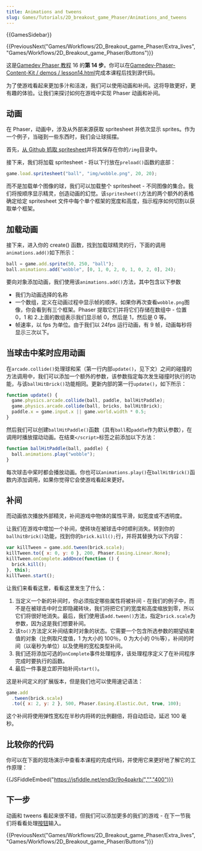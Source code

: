 ```yaml
---
title: Animations and tweens
slug: Games/Tutorials/2D_breakout_game_Phaser/Animations_and_tweens
---
```


{{GamesSidebar}}

{{PreviousNext("Games/Workflows/2D_Breakout_game_Phaser/Extra_lives", "Games/Workflows/2D_Breakout_game_Phaser/Buttons")}}

这是[Gamedev Phaser 教程](/zh-CN/docs/Games/Workflows/2D_Breakout_game_Phaser) 16 的**第 14 步**。你可以在[Gamedev-Phaser-Content-Kit / demos / lesson14.html](https://github.com/end3r/Gamedev-Phaser-Content-Kit/blob/gh-pages/demos/lesson14.html)完成本课程后找到源代码。

为了使游戏看起来更加多汁和活泼，我们可以使用动画和补间。这将导致更好，更有趣的体验。让我们来探讨如何在游戏中实现 Phaser 动画和补间。

## 动画

在 Phaser，动画中，涉及从外部来源获取 spritesheet 并依次显示 sprites。作为一个例子，当碰到一些东西时，我们会让球摇摆。

首先，[从 Github 抓取 spritesheet](https://github.com/end3r/Gamedev-Phaser-Content-Kit/blob/gh-pages/demos/img/wobble.png)并将其保存在你的`/img`目录中。

接下来，我们将加载 spritesheet - 将以下行放在`preload()`函数的底部：

```js
game.load.spritesheet("ball", "img/wobble.png", 20, 20);
```

而不是加载单个图像的球，我们可以加载整个 spritesheet - 不同图像的集合。我们将按顺序显示精灵，创造动画的幻觉。该`spritesheet()`方法的两个额外的表格确定给定 spritesheet 文件中每个单个框架的宽度和高度，指示程序如何切割以获取单个框架。

## 加载动画

接下来，进入你的 create() 函数，找到加载球精灵的行，下面的调用`animations.add()`如下所示：

```js
ball = game.add.sprite(50, 250, "ball");
ball.animations.add("wobble", [0, 1, 0, 2, 0, 1, 0, 2, 0], 24);
```

要向对象添加动画，我们使用该`animations.add()`方法，其中包含以下参数

- 我们为动画选择的名称
- 一个数组，定义在动画过程中显示帧的顺序。如果你再次查看`wobble.png`图像，你会看到有三个框架。Phaser 提取它们并将它们存储在数组中 - 位置 0，1 和 2.上面的数组表示我们显示帧 0，然后是 1，然后是 0 等。
- 帧速率，以 fps 为单位。由于我们以 24fps 运行动画，有 9 帧，动画每秒将显示三次以下。

## 当球击中桨时应用动画

在`arcade.collide()`处理球和桨（第一行内部`update()`，见下文）之间的碰撞的方法调用中，我们可以添加一个额外的参数，该参数指定每次发生碰撞时执行的功能，与该`ballHitBrick()`功能相同。更新内部的第一行`update()`，如下所示：

```js
function update() {
  game.physics.arcade.collide(ball, paddle, ballHitPaddle);
  game.physics.arcade.collide(ball, bricks, ballHitBrick);
  paddle.x = game.input.x || game.world.width * 0.5;
}
```

然后我们可以创建`ballHitPaddle()`函数（具有`ball`和`paddle`作为默认参数），在调用时播放摆动动画。在结束`</script>`标签之前添加以下方法：

```js
function ballHitPaddle(ball, paddle) {
  ball.animations.play("wobble");
}
```

每次球击中桨时都会播放动画。你也可以`animations.play()`在`ballHitBrick()`函数内添加调用，如果你觉得它会使游戏看起来更好。

## 补间

而动画依次播放外部精灵，补间游戏中物体的属性平滑，如宽度或不透明度。

让我们在游戏中增加一个补间，使砖块在被球击中时顺利消失。转到你的`ballhitBrick()`功能，找到你的`brick.kill();`行，并将其替换为以下内容：

```js
var killTween = game.add.tween(brick.scale);
killTween.to({ x: 0, y: 0 }, 200, Phaser.Easing.Linear.None);
killTween.onComplete.addOnce(function () {
  brick.kill();
}, this);
killTween.start();
```

让我们来看看这里，看看这里发生了什么：

1. 当定义一个新的补间时，你必须指定哪些属性将被补间 - 在我们的例子中，而不是在被球击中时立即隐藏砖块，我们将把它们的宽度和高度缩放到零，所以它们将很好地消失。最后，我们使用该`add.tween()`方法，指定`brick.scale`为参数，因为这是我们想要补间。
2. 该`to()`方法定义补间结束时对象的状态。它需要一个包含所选参数的期望结束值的对象（比例取尺度值，1 为大小的 100％，0 为大小的 0％等），补间的时间（以毫秒为单位）以及使用的宽松类型补间。
3. 我们还将添加可选的`onComplete`事件处理程序，该处理程序定义了在补间程序完成时要执行的函数。
4. 最后一件事是立即开始补间`start()`。

这是补间定义的扩展版本，但是我们也可以使用速记语法：

```js
game.add
  .tween(brick.scale)
  .to({ x: 2, y: 2 }, 500, Phaser.Easing.Elastic.Out, true, 100);
```

这个补间将使用弹性宽松在半秒内将砖的比例翻倍，将自动启动，延迟 100 毫秒。

## 比较你的代码

你可以在下面的现场演示中查看本课程的完成代码，并使用它来更好地了解它的工作原理：

{{JSFiddleEmbed("https://jsfiddle.net/end3r/9o4pakrb/","","400")}}

## 下一步

动画和 tweens 看起来很不错，但我们可以添加更多的我们的游戏 - 在下一节我们将看看处理[按钮](/zh-CN/docs/Games/Workflows/2D_Breakout_game_Phaser/Buttons)输入。

{{PreviousNext("Games/Workflows/2D_Breakout_game_Phaser/Extra_lives", "Games/Workflows/2D_Breakout_game_Phaser/Buttons")}}
